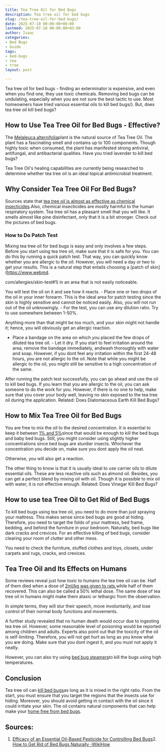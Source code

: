 ```yaml
---
title: Tea Tree Oil for Bed Bugs
description: Tea tree oil for bed bugs
slug: /tea-tree-oil-for-bed-bugs/
date: 2025-07-10 00:00:00+00:00
lastmod: 2025-07-10 00:00:00+03:00
author: Isaac
categories:
- Bed Bugs
- Guide
tags:
- bed-bugs
- tea
- tree
layout: post

---
```

Tea tree oil for bed bugs - finding an exterminator is expensive, and even when you find one, they use toxic chemicals. Removing bed bugs can be undulating, especially when you are not sure the best tactic to use. Most homeowners have tried various essential oils to kill bed bugs/). But, does tea tree oil kill bed bugs?

##  How to Use Tea Tree Oil for Bed Bugs - Effective?

The [Melaleuca alternifolia](https://en.wikipedia.org/wiki/Melaleuca_alternifolia)plant is the natural source of Tea Tree Oil. The plant has a fascinating smell and contains up to 100 components. Though highly toxic when consumed, the plant has manifested strong antiviral, antifungal, and antibacterial qualities. Have you tried lavender to kill bed bugs?

Tea Tree Oil's healing capabilities are currently being researched to determine whether tea tree oil is an ideal topical antimicrobial treatment.

##  Why Consider Tea Tree Oil For Bed Bugs?

Sources state that [tea tree oil is almost as effective as chemical insecticides](https://www.webmd.com/vitamins/ai/ingredientmono-113/tea-tree-oil).Also, chemical insecticides are mostly harmful to the human respiratory system. Tea tree oil has a pleasant smell that you will like. It smells almost like pine disinfectant, only that it is a bit stronger. Check out the pictures of bed bugs.

###  How to Do Patch Test

Mixing tea tree oil for bed bugs is easy and only involves a few steps. Before you start using tea tree oil, make sure that it is safe for you. You can do this by running a quick patch test. That way, you can quickly know whether you are allergic to the oil. However, you will need a day or two to get your results. This is a natural step that entails choosing a [patch of skin](https://www.webmd.

com/allergies/skin-test#1) in an area that is not easily noticeable.

You will test the oil on it and see how it reacts. - Place one or two drops of the oil in your inner forearm. This is the ideal area for patch testing since the skin is highly sensitive and cannot be noticed easily. Also, you will not run out of the oil unknowingly. - For the test, you can use any dilution ratio. Try to use somewhere between 1-50%.

Anything more than that might be too much, and your skin might not handle it; hence, you will obviously get an allergic reaction.

- Place a bandage on the area on which you placed the few drops of diluted tea tree oil. - Let it dry. If you start to feel irritation around the area, remove the bandage immediately, andwash thoroughly with water and soap. However, if you dont feel any irritation within the first 24-48 hours, you are not allergic to the oil. Note that while you might be allergic to the oil, you might still be sensitive to a high concentration of the same.

After running the patch test successfully, you can go ahead and use the oil to kill bed bugs. If you learn that you are allergic to the oil, you can ask someone to do the work for you. However, if there is no one to help, make sure that you cover your body well, leaving no skin exposed to the tea tree oil during the application. Related: Does Diatomaceous Earth Kill Bed Bugs?

##  How to Mix Tea Tree Oil for Bed Bugs

You are free to mix the oil to the desired concentration. It is essential to keep it between [1% and 5%](https://www.medicalnewstoday.com/articles/262944.php)since that would be enough to kill the bed bugs and baby bed bugs. Still, you might consider using slightly higher concentrations since bed bugs are sturdier insects. Whichever the concentration you decide on, make sure you dont apply the oil neat.

Otherwise, you will also get a reaction.

The other thing to know is that it is usually ideal to use carrier oils to dilute essential oils. These are less reactive oils such as almond oil. Besides, you can get a perfect blend by mixing oil with oil. Though it is possible to mix oil with water, it is not effective enough. Related: Does Vinegar Kill Bed Bugs?

##  How to use tea Tree Oil to Get Rid of Bed Bugs

To kill bed bugs using tea tree oil, you need to do more than just spraying your mattress. This makes sense since bed bugs are good at hiding. Therefore, you need to target the folds of your mattress, bed frame, bedding, and behind the furniture in your bedroom. Naturally, bed bugs like dark cracks and crevices. For an effective killing of bed bugs, consider clearing your room of clutter and other mess.

You need to check the furniture, stuffed clothes and toys, closets, under carpets and rugs, cracks, and crevices.

##  Tea Tree Oil and Its Effects on Humans

Some reviews reveal just how toxic to humans the tea tree oil can be. Half of them died when a dose of [2ml/kg was given to rats](https://www.sciencedirect.com/topics/neuroscience/peppermint-oil),while half of them recovered. This can also be called a 50% lethal dose. The same dose of tea tree oil in humans might make them ataxic or lethargic from the observation.

In simple terms, they will slur their speech, move involuntarily, and lose control of their normal body functions and movements.

A further study revealed that no human death would occur due to ingesting tea tree oil. However, some reasonable level of poisoning would be reported among children and adults. Experts also point out that the toxicity of the oil is self-limiting. Therefore, you will not get hurt as long as you know what you are doing. Make sure that you dont ingest it, and you must not apply it neatly.

However, you can also try using [bed bug steamers](https://pestpolicy.com/best-bed-bug-steamer/)to kill the bugs using high temperatures.

##  Conclusion

Tea tree oil can [kill bed bugs](https://pestpolicy.com/dead-bed-bugs/)as long as it is mixed in the right ratio. From the start, you must ensure that you target the regions that the insects use for hiding. Moreover, you should avoid getting in contact with the oil since it could irritate your skin. The oil contains natural components that can help make your [home free from bed bugs](https://pestpolicy.com/home-remedies-for-bed-bugs/).

##  Sources:

1. [Efficacy of an Essential Oil-Based Pesticide for Controlling Bed Bugs](https://www.ncbi.nlm.nih.gov/pmc/articles/PMC4592615/)2. [How to Get Rid of Bed Bugs Naturally -WikiHow](https://www.wikihow.com/Get-Rid-of-Bed-Bugs-Naturally)